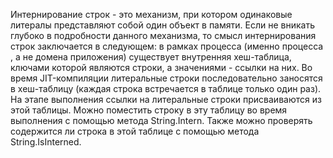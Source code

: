Интернирование строк - это механизм, при котором одинаковые литералы представляют собой один объект в памяти.
Если не вникать глубоко в подробности данного механизма, то смысл интернирования строк заключается в следующем: в рамках процесса (именно процесса , а не домена приложения) существует внутренняя хеш-таблица, ключами которой являются строки, а значениями - ссылки на них.
Во время JIT-компиляции литеральные строки последовательно заносятся в хеш-таблицу (каждая строка встречается в таблице только один раз). На этапе выполнения ссылки на литеральные строки присваиваются из этой таблицы.
Можно поместить строку в эту таблицу во время выполнения с помощью метода String.Intern. Также можно проверять содержится ли строка в этой таблице с помощью метода String.IsInterned.